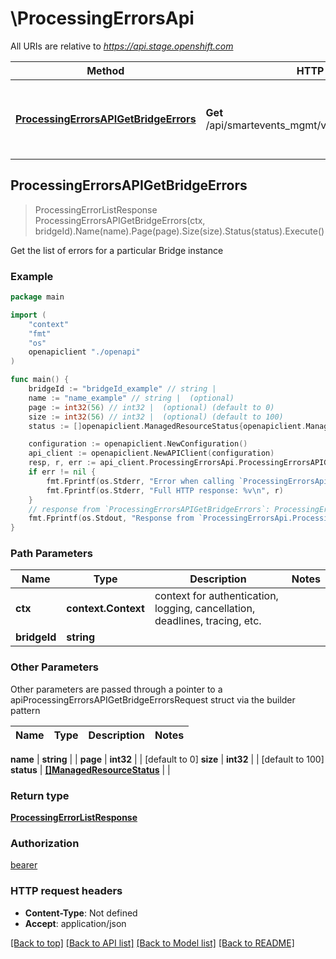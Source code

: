 # \ProcessingErrorsApi

All URIs are relative to *https://api.stage.openshift.com*

Method | HTTP request | Description
------------- | ------------- | -------------
[**ProcessingErrorsAPIGetBridgeErrors**](ProcessingErrorsApi.md#ProcessingErrorsAPIGetBridgeErrors) | **Get** /api/smartevents_mgmt/v1/bridges/{bridgeId}/errors | Get the list of errors for a particular Bridge instance



## ProcessingErrorsAPIGetBridgeErrors

> ProcessingErrorListResponse ProcessingErrorsAPIGetBridgeErrors(ctx, bridgeId).Name(name).Page(page).Size(size).Status(status).Execute()

Get the list of errors for a particular Bridge instance



### Example

```go
package main

import (
    "context"
    "fmt"
    "os"
    openapiclient "./openapi"
)

func main() {
    bridgeId := "bridgeId_example" // string | 
    name := "name_example" // string |  (optional)
    page := int32(56) // int32 |  (optional) (default to 0)
    size := int32(56) // int32 |  (optional) (default to 100)
    status := []openapiclient.ManagedResourceStatus{openapiclient.ManagedResourceStatus("accepted")} // []ManagedResourceStatus |  (optional)

    configuration := openapiclient.NewConfiguration()
    api_client := openapiclient.NewAPIClient(configuration)
    resp, r, err := api_client.ProcessingErrorsApi.ProcessingErrorsAPIGetBridgeErrors(context.Background(), bridgeId).Name(name).Page(page).Size(size).Status(status).Execute()
    if err != nil {
        fmt.Fprintf(os.Stderr, "Error when calling `ProcessingErrorsApi.ProcessingErrorsAPIGetBridgeErrors``: %v\n", err)
        fmt.Fprintf(os.Stderr, "Full HTTP response: %v\n", r)
    }
    // response from `ProcessingErrorsAPIGetBridgeErrors`: ProcessingErrorListResponse
    fmt.Fprintf(os.Stdout, "Response from `ProcessingErrorsApi.ProcessingErrorsAPIGetBridgeErrors`: %v\n", resp)
}
```

### Path Parameters


Name | Type | Description  | Notes
------------- | ------------- | ------------- | -------------
**ctx** | **context.Context** | context for authentication, logging, cancellation, deadlines, tracing, etc.
**bridgeId** | **string** |  | 

### Other Parameters

Other parameters are passed through a pointer to a apiProcessingErrorsAPIGetBridgeErrorsRequest struct via the builder pattern


Name | Type | Description  | Notes
------------- | ------------- | ------------- | -------------

 **name** | **string** |  | 
 **page** | **int32** |  | [default to 0]
 **size** | **int32** |  | [default to 100]
 **status** | [**[]ManagedResourceStatus**](ManagedResourceStatus.md) |  | 

### Return type

[**ProcessingErrorListResponse**](ProcessingErrorListResponse.md)

### Authorization

[bearer](../README.md#bearer)

### HTTP request headers

- **Content-Type**: Not defined
- **Accept**: application/json

[[Back to top]](#) [[Back to API list]](../README.md#documentation-for-api-endpoints)
[[Back to Model list]](../README.md#documentation-for-models)
[[Back to README]](../README.md)

